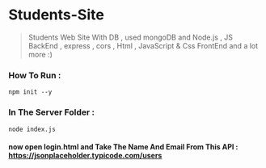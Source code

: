 # Students-Site
>  Students Web Site With DB , used mongoDB and Node.js , JS BackEnd , express , cors , Html , JavaScript & Css FrontEnd and a lot more :)
### How To Run :
```
npm init --y

```
### In The Server Folder : 
```
node index.js
```
#### now open login.html and Take The Name And Email From This API : https://jsonplaceholder.typicode.com/users


